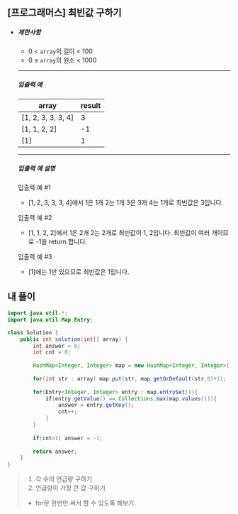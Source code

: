 ## [프로그래머스] 최빈값 구하기



- ##### 제한사항

  - 0 < `array`의 길이 < 100
  - 0 ≤ `array`의 원소 < 1000

  ------

  ##### 입출력 예

  | array              | result |
  | ------------------ | ------ |
  | [1, 2, 3, 3, 3, 4] | 3      |
  | [1, 1, 2, 2]       | -1     |
  | [1]                | 1      |

  ------

  ##### 입출력 예 설명

  입출력 예 #1

  - [1, 2, 3, 3, 3, 4]에서 1은 1개 2는 1개 3은 3개 4는 1개로 최빈값은 3입니다.

  입출력 예 #2

  - [1, 1, 2, 2]에서 1은 2개 2는 2개로 최빈값이 1, 2입니다. 최빈값이 여러 개이므로 -1을 return 합니다.

  입출력 예 #3

  - [1]에는 1만 있으므로 최빈값은 1입니다.

## 내 풀이

```java
import java.util.*;
import java.util.Map.Entry;

class Solution {
    public int solution(int[] array) {
        int answer = 0;
        int cnt = 0;
        
        HashMap<Integer, Integer> map = new HashMap<Integer, Integer>();
        
        for(int str : array) map.put(str, map.getOrDefault(str,0)+1);
        
        for(Entry<Integer, Integer> entry : map.entrySet()){
            if(entry.getValue() == Collections.max(map.values())){
                answer = entry.getKey();
                cnt++;
            }
        }
               
        if(cnt>1) answer = -1;
        
        return answer;
    }
}
```

> 1. 각 수의 언급량 구하기
> 2. 언급량이 가장 큰 값 구하기
>
> * for문 한번만 써서 할 수 있도록 해보기.

